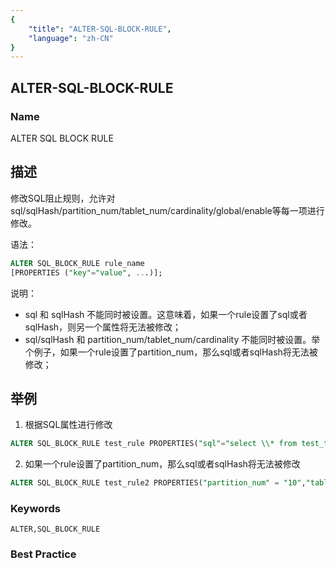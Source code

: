 ```yaml
---
{
    "title": "ALTER-SQL-BLOCK-RULE",
    "language": "zh-CN"
}
---
```


## ALTER-SQL-BLOCK-RULE

### Name

ALTER SQL BLOCK RULE

## 描述

修改SQL阻止规则，允许对sql/sqlHash/partition_num/tablet_num/cardinality/global/enable等每一项进行修改。

语法：

```sql
ALTER SQL_BLOCK_RULE rule_name 
[PROPERTIES ("key"="value", ...)];
```

说明：

- sql 和 sqlHash 不能同时被设置。这意味着，如果一个rule设置了sql或者sqlHash，则另一个属性将无法被修改；
- sql/sqlHash 和 partition_num/tablet_num/cardinality 不能同时被设置。举个例子，如果一个rule设置了partition_num，那么sql或者sqlHash将无法被修改；

## 举例

1. 根据SQL属性进行修改

```sql
ALTER SQL_BLOCK_RULE test_rule PROPERTIES("sql"="select \\* from test_table","enable"="true")
```

2. 如果一个rule设置了partition_num，那么sql或者sqlHash将无法被修改

```sql
ALTER SQL_BLOCK_RULE test_rule2 PROPERTIES("partition_num" = "10","tablet_num"="300","enable"="true")
```

### Keywords

```text
ALTER,SQL_BLOCK_RULE
```

### Best Practice
